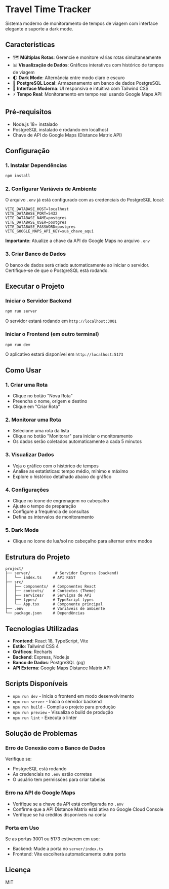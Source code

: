 # Travel Time Tracker

Sistema moderno de monitoramento de tempos de viagem com interface elegante e suporte a dark mode.

## Características

- 🗺️ **Múltiplas Rotas**: Gerencie e monitore várias rotas simultaneamente
- 📊 **Visualização de Dados**: Gráficos interativos com histórico de tempos de viagem
- 🌓 **Dark Mode**: Alternância entre modo claro e escuro
- 💾 **PostgreSQL Local**: Armazenamento em banco de dados PostgreSQL
- 🎨 **Interface Moderna**: UI responsiva e intuitiva com Tailwind CSS
- ⚡ **Tempo Real**: Monitoramento em tempo real usando Google Maps API

## Pré-requisitos

- Node.js 18+ instalado
- PostgreSQL instalado e rodando em localhost
- Chave de API do Google Maps (Distance Matrix API)

## Configuração

### 1. Instalar Dependências

```bash
npm install
```

### 2. Configurar Variáveis de Ambiente

O arquivo `.env` já está configurado com as credenciais do PostgreSQL local:

```env
VITE_DATABASE_HOST=localhost
VITE_DATABASE_PORT=5432
VITE_DATABASE_NAME=postgres
VITE_DATABASE_USER=postgres
VITE_DATABASE_PASSWORD=postgres
VITE_GOOGLE_MAPS_API_KEY=sua_chave_aqui
```

**Importante**: Atualize a chave da API do Google Maps no arquivo `.env`

### 3. Criar Banco de Dados

O banco de dados será criado automaticamente ao iniciar o servidor. Certifique-se de que o PostgreSQL está rodando.

## Executar o Projeto

### Iniciar o Servidor Backend

```bash
npm run server
```

O servidor estará rodando em `http://localhost:3001`

### Iniciar o Frontend (em outro terminal)

```bash
npm run dev
```

O aplicativo estará disponível em `http://localhost:5173`

## Como Usar

### 1. Criar uma Rota

- Clique no botão "Nova Rota"
- Preencha o nome, origem e destino
- Clique em "Criar Rota"

### 2. Monitorar uma Rota

- Selecione uma rota da lista
- Clique no botão "Monitorar" para iniciar o monitoramento
- Os dados serão coletados automaticamente a cada 5 minutos

### 3. Visualizar Dados

- Veja o gráfico com o histórico de tempos
- Analise as estatísticas: tempo médio, mínimo e máximo
- Explore o histórico detalhado abaixo do gráfico

### 4. Configurações

- Clique no ícone de engrenagem no cabeçalho
- Ajuste o tempo de preparação
- Configure a frequência de consultas
- Defina os intervalos de monitoramento

### 5. Dark Mode

- Clique no ícone de lua/sol no cabeçalho para alternar entre modos

## Estrutura do Projeto

```
project/
├── server/           # Servidor Express (backend)
│   └── index.ts     # API REST
├── src/
│   ├── components/  # Componentes React
│   ├── contexts/    # Contextos (Theme)
│   ├── services/    # Serviços de API
│   ├── types/       # TypeScript types
│   └── App.tsx      # Componente principal
├── .env             # Variáveis de ambiente
└── package.json     # Dependências
```

## Tecnologias Utilizadas

- **Frontend**: React 18, TypeScript, Vite
- **Estilo**: Tailwind CSS 4
- **Gráficos**: Recharts
- **Backend**: Express, Node.js
- **Banco de Dados**: PostgreSQL (pg)
- **API Externa**: Google Maps Distance Matrix API

## Scripts Disponíveis

- `npm run dev` - Inicia o frontend em modo desenvolvimento
- `npm run server` - Inicia o servidor backend
- `npm run build` - Compila o projeto para produção
- `npm run preview` - Visualiza o build de produção
- `npm run lint` - Executa o linter

## Solução de Problemas

### Erro de Conexão com o Banco de Dados

Verifique se:
- PostgreSQL está rodando
- As credenciais no `.env` estão corretas
- O usuário tem permissões para criar tabelas

### Erro na API do Google Maps

- Verifique se a chave da API está configurada no `.env`
- Confirme que a API Distance Matrix está ativa no Google Cloud Console
- Verifique se há créditos disponíveis na conta

### Porta em Uso

Se as portas 3001 ou 5173 estiverem em uso:
- Backend: Mude a porta no `server/index.ts`
- Frontend: Vite escolherá automaticamente outra porta

## Licença

MIT
